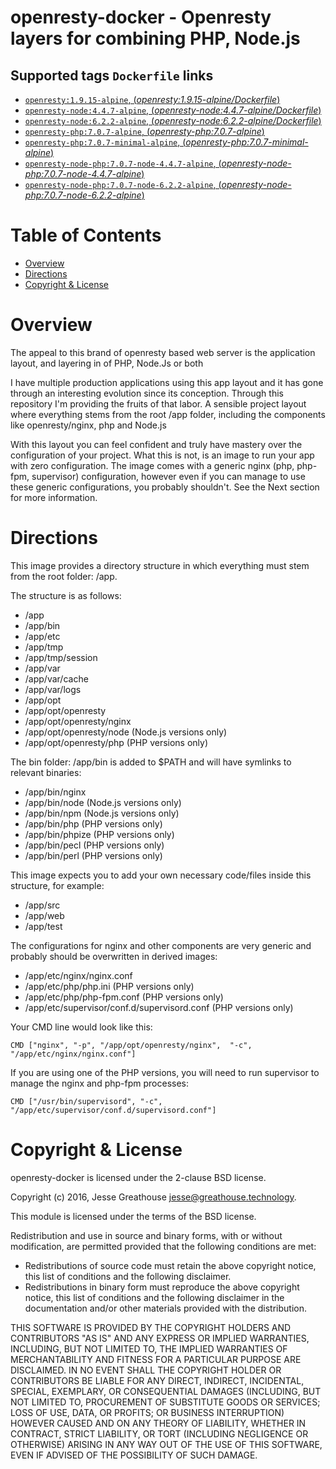 # openresty-docker - Openresty layers for combining PHP, Node.js

## Supported tags `Dockerfile` links

-   [`openresty:1.9.15-alpine`,  (*openresty:1.9.15-alpine/Dockerfile*)](https://github.com/jessegreathouse/openresty-docker/versions/openresty:1.9.15-alpine/blob/master/alpine/Dockerfile)
-   [`openresty-node:4.4.7-alpine`,  (*openresty-node:4.4.7-alpine/Dockerfile*)](https://github.com/jessegreathouse/openresty-docker/versions/openresty-node:4.4.7-alpine/blob/master/alpine/Dockerfile)
-   [`openresty-node:6.2.2-alpine`,  (*openresty-node:6.2.2-alpine/Dockerfile*)](https://github.com/jessegreathouse/openresty-docker/versions/openresty-node:6.2.2-alpine/blob/master/alpine/Dockerfile)
-   [`openresty-php:7.0.7-alpine`,  (*openresty-php:7.0.7-alpine*)](https://github.com/jessegreathouse/openresty-docker/versions/openresty-php:7.0.7-alpine/blob/master/alpine/Dockerfile)
-   [`openresty-php:7.0.7-minimal-alpine`,  (*openresty-php:7.0.7-minimal-alpine*)](https://github.com/jessegreathouse/openresty-docker/versions/openresty-php:7.0.7-minimal-alpine/blob/master/alpine/Dockerfile)
-   [`openresty-node-php:7.0.7-node-4.4.7-alpine`,  (*openresty-node-php:7.0.7-node-4.4.7-alpine*)](https://github.com/jessegreathouse/openresty-docker/versions/openresty-node-php:7.0.7-node-4.4.7-alpine/blob/master/alpine/Dockerfile)
-   [`openresty-node-php:7.0.7-node-6.2.2-alpine`,  (*openresty-node-php:7.0.7-node-6.2.2-alpine*)](https://github.com/jessegreathouse/openresty-docker/versions/openresty-node-php:7.0.7-node-6.2.2-alpine/blob/master/alpine/Dockerfile)
    

Table of Contents
=================

* [Overview](#overview)
* [Directions](#directions)
* [Copyright & License](#copyright--license)

Overview
===========
The appeal to this brand of openresty based web server is the application layout, and layering in of PHP, Node.Js or both

I have multiple production applications using this app layout and it has gone through an interesting evolution since its 
conception. Through this repository I'm providing the fruits of that labor. A sensible project layout where everything 
stems from the root /app folder, including the components like openresty/nginx, php and Node.js

With this layout you can feel confident and truly have mastery over the configuration of your project. What this is not,
is an image to run your app with zero configuration. The image comes with a generic nginx (php, php-fpm, supervisor) 
configuration, however even if you can manage to use these generic configurations, you probably shouldn't. See the Next 
section for more information.

Directions
===========

This image provides a directory structure in which everything must stem from the root folder: /app. 

The structure is as follows:

* /app
* /app/bin
* /app/etc
* /app/tmp
* /app/tmp/session
* /app/var
* /app/var/cache
* /app/var/logs
* /app/opt
* /app/opt/openresty
* /app/opt/openresty/nginx
* /app/opt/openresty/node (Node.js versions only)
* /app/opt/openresty/php (PHP versions only)

The bin folder: /app/bin is added to $PATH and will have symlinks to relevant binaries:

* /app/bin/nginx
* /app/bin/node (Node.js versions only)
* /app/bin/npm (Node.js versions only)
* /app/bin/php (PHP versions only)
* /app/bin/phpize (PHP versions only)
* /app/bin/pecl (PHP versions only)
* /app/bin/perl (PHP versions only)

This image expects you to add your own necessary code/files inside this structure, for example:

* /app/src
* /app/web
* /app/test

The configurations for nginx and other components are very generic and probably should be overwritten in derived images:

* /app/etc/nginx/nginx.conf
* /app/etc/php/php.ini (PHP versions only)
* /app/etc/php/php-fpm.conf (PHP versions only)
* /app/etc/supervisor/conf.d/supervisord.conf (PHP versions only)

Your CMD line would look like this:

    CMD ["nginx", "-p", "/app/opt/openresty/nginx",  "-c", "/app/etc/nginx/nginx.conf"]

If you are using one of the PHP versions, you will need to run supervisor to manage the nginx and php-fpm processes:

    CMD ["/usr/bin/supervisord", "-c", "/app/etc/supervisor/conf.d/supervisord.conf"]


Copyright & License
===================

openresty-docker is licensed under the 2-clause BSD license.

Copyright (c) 2016, Jesse Greathouse <jesse@greathouse.technology>.

This module is licensed under the terms of the BSD license.

Redistribution and use in source and binary forms, with or without modification, are permitted provided that the following conditions are met:

* Redistributions of source code must retain the above copyright notice, this list of conditions and the following disclaimer.
* Redistributions in binary form must reproduce the above copyright notice, this list of conditions and the following disclaimer in the documentation and/or other materials provided with the distribution.

THIS SOFTWARE IS PROVIDED BY THE COPYRIGHT HOLDERS AND CONTRIBUTORS "AS IS" AND ANY EXPRESS OR IMPLIED WARRANTIES, INCLUDING, BUT NOT LIMITED TO, THE IMPLIED WARRANTIES OF MERCHANTABILITY AND FITNESS FOR A PARTICULAR PURPOSE ARE DISCLAIMED. IN NO EVENT SHALL THE COPYRIGHT HOLDER OR CONTRIBUTORS BE LIABLE FOR ANY DIRECT, INDIRECT, INCIDENTAL, SPECIAL, EXEMPLARY, OR CONSEQUENTIAL DAMAGES (INCLUDING, BUT NOT LIMITED TO, PROCUREMENT OF SUBSTITUTE GOODS OR SERVICES; LOSS OF USE, DATA, OR PROFITS; OR BUSINESS INTERRUPTION) HOWEVER CAUSED AND ON ANY THEORY OF LIABILITY, WHETHER IN CONTRACT, STRICT LIABILITY, OR TORT (INCLUDING NEGLIGENCE OR OTHERWISE) ARISING IN ANY WAY OUT OF THE USE OF THIS SOFTWARE, EVEN IF ADVISED OF THE POSSIBILITY OF SUCH DAMAGE.